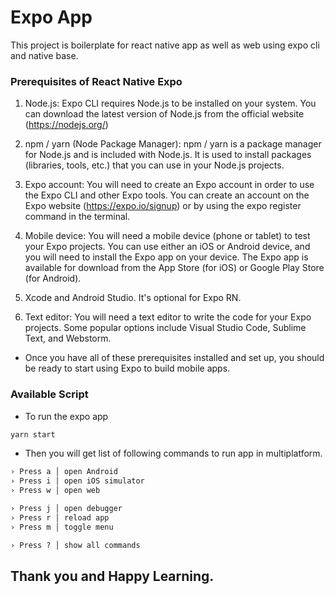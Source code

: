 # Expo App 
This project is boilerplate for react native app as well as web using expo cli and native base.

### Prerequisites of React Native Expo
1. Node.js: Expo CLI requires Node.js to be installed on your system. You can download the latest version of Node.js from the official website (https://nodejs.org/) 

2. npm / yarn (Node Package Manager): npm / yarn is a package manager for Node.js and is included with Node.js. It is used to install packages (libraries, tools, etc.) that you can use in your Node.js projects.

3. Expo account: You will need to create an Expo account in order to use the Expo CLI and other Expo tools. You can create an account on the Expo website (https://expo.io/signup) or by using the expo register command in the terminal. 

4. Mobile device: You will need a mobile device (phone or tablet) to test your Expo projects. You can use either an iOS or Android device, and you will need to install the Expo app on your device. The Expo app is available for download from the App Store (for iOS) or Google Play Store (for Android).

5. Xcode and Android Studio. It's optional for Expo RN.

6. Text editor: You will need a text editor to write the code for your Expo projects. Some popular options include Visual Studio Code, Sublime Text, and Webstorm.

- Once you have all of these prerequisites installed and set up, you should be ready to start using Expo to build mobile apps.

### Available Script

- To run the expo app
```html
yarn start
```
- Then you will get list of following commands to run app in multiplatform.
```html
› Press a │ open Android
› Press i │ open iOS simulator
› Press w │ open web

› Press j │ open debugger
› Press r │ reload app
› Press m │ toggle menu

› Press ? │ show all commands
```

## Thank you and Happy Learning.
